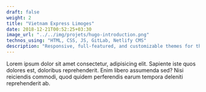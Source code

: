 ```yaml
---
draft: false
weight: 2
title: "Vietnam Express Limoges"
date: 2018-12-21T00:52:25+03:30
image_url: "../../img/projets/hugo-introduction.png"
technos_using: "HTML, CSS, JS, GitLab, Netlify CMS"
description: "Responsive, full-featured, and customizable themes for the popular static site generator Hugo. Focused on minimalism and adaptability. Open source on GitHub. Open source on GitHub."
---
```


Lorem ipsum dolor sit amet consectetur, adipisicing elit. Sapiente iste quos dolores est, doloribus reprehenderit. Enim libero assumenda sed? Nisi reiciendis commodi, quod quidem perferendis earum tempora deleniti reprehenderit ab.